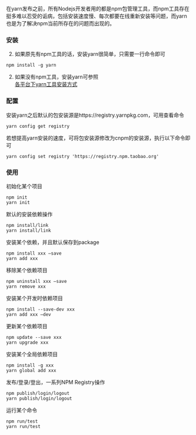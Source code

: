 在yarn发布之前，所有Nodejs开发者用的都是npm包管理工具，而npm工具存在挺多难以忍受的诟病，包括安装速度慢、每次都要在线重新安装等问题，而yarn也是为了解决npm当前所存在的问题而出现的。

### 安装
2. 如果原先有npm工具的话，安装yarn很简单，只需要一行命令即可

```
npm install -g yarn

```
2. 如果没有npm工具，安装yarn可参照   
[各平台下yarn工具安装方式](https://yarnpkg.com/en/docs/install)
### 配置
安装yarn之后默认的包安装源是https://registry.yarnpkg.com，可用查看命令

```
yarn config get registry

```
若想提高yarn安装的速度，可将包安装源修改为cnpm的安装源，执行以下命令即可
```
yarn config set registry 'https://registry.npm.taobao.org'
```
### 使用
初始化某个项目
```
npm init  
yarn init  
```
默认的安装依赖操作
```
npm install/link
yarn install/link
```
安装某个依赖，并且默认保存到package
```
npm install xxx —save
yarn add xxx
```
移除某个依赖项目
```
npm uninstall xxx —save
yarn remove xxx
```
安装某个开发时依赖项目
```
npm install --save-dev xxx
yarn add xxx —dev
```
更新某个依赖项目
```
npm update --save xxx
yarn upgrade xxx
```
安装某个全局依赖项目
```
npm install -g xxx
yarn global add xxx
```
发布/登录/登出，一系列NPM Registry操作
```
npm publish/login/logout
yarn publish/login/logout
```
运行某个命令
```
npm run/test
yarn run/test
```
